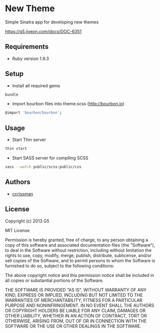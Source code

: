 # New Theme

Simple Sinatra app for developing new themes

https://g5.jiveon.com/docs/DOC-6351


## Requirements

- Ruby version 1.9.3


## Setup

- Install all required gems
```bash
bundle
```

- Import bourbon files into theme.scss (http://bourbon.io)
```bash
@import 'bourbon/bourbon';
```


## Usage

- Start Thin server
```bash
thin start
```

- Start SASS server for compiling SCSS
```bash
sass --watch public/scss:public/css
```


## Authors

  * [ccrissman](http://www.ccrissman.com)


## License

Copyright (c) 2013 G5

MIT License

Permission is hereby granted, free of charge, to any person obtaining
a copy of this software and associated documentation files (the
"Software"), to deal in the Software without restriction, including
without limitation the rights to use, copy, modify, merge, publish,
distribute, sublicense, and/or sell copies of the Software, and to
permit persons to whom the Software is furnished to do so, subject to
the following conditions:

The above copyright notice and this permission notice shall be
included in all copies or substantial portions of the Software.

THE SOFTWARE IS PROVIDED "AS IS", WITHOUT WARRANTY OF ANY KIND,
EXPRESS OR IMPLIED, INCLUDING BUT NOT LIMITED TO THE WARRANTIES OF
MERCHANTABILITY, FITNESS FOR A PARTICULAR PURPOSE AND
NONINFRINGEMENT. IN NO EVENT SHALL THE AUTHORS OR COPYRIGHT HOLDERS BE
LIABLE FOR ANY CLAIM, DAMAGES OR OTHER LIABILITY, WHETHER IN AN ACTION
OF CONTRACT, TORT OR OTHERWISE, ARISING FROM, OUT OF OR IN CONNECTION
WITH THE SOFTWARE OR THE USE OR OTHER DEALINGS IN THE SOFTWARE.
